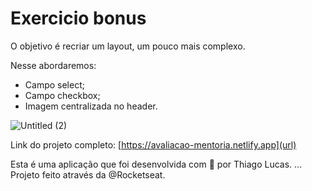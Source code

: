# Exercicio bonus

O objetivo é recriar um layout, um pouco mais complexo.

Nesse abordaremos:

- Campo select;
- Campo checkbox;
- Imagem centralizada no header.

![Untitled (2)](https://user-images.githubusercontent.com/65739291/183238699-9efff90d-623d-41f8-afd6-0c171a1326c8.gif)

Link do projeto completo: [https://avaliacao-mentoria.netlify.app](url)

Esta é uma aplicação que foi desenvolvida com 💜 por Thiago Lucas. ... Projeto feito através da @Rocketseat.
